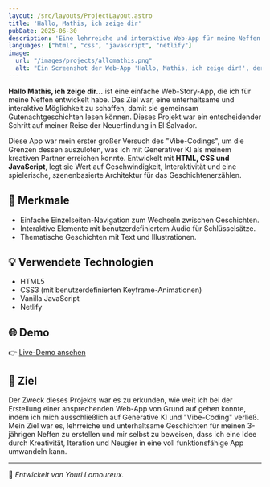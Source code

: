 ```yaml
---
layout: /src/layouts/ProjectLayout.astro
title: 'Hallo, Mathis, ich zeige dir'
pubDate: 2025-06-30
description: 'Eine lehrreiche und interaktive Web-App für meine Neffen zum Lesen von Gutenachtgeschichten.'
languages: ["html", "css", "javascript", "netlify"]
image:
  url: "/images/projects/allomathis.png"
  alt: "Ein Screenshot der Web-App 'Hallo, Mathis, ich zeige dir!', der eine Seite zeigt."
--- 
```


**Hallo Mathis, ich zeige dir...** ist eine einfache Web-Story-App, die ich für meine Neffen entwickelt habe. Das Ziel war, eine unterhaltsame und interaktive Möglichkeit zu schaffen, damit sie gemeinsam Gutenachtgeschichten lesen können. Dieses Projekt war ein entscheidender Schritt auf meiner Reise der Neuerfindung in El Salvador.

Diese App war mein erster großer Versuch des "Vibe-Codings", um die Grenzen dessen auszuloten, was ich mit Generativer KI als meinem kreativen Partner erreichen konnte. Entwickelt mit **HTML, CSS und JavaScript**, legt sie Wert auf Geschwindigkeit, Interaktivität und eine spielerische, szenenbasierte Architektur für das Geschichtenerzählen.

## 🧩 Merkmale
* Einfache Einzelseiten-Navigation zum Wechseln zwischen Geschichten.
* Interaktive Elemente mit benutzerdefiniertem Audio für Schlüsselsätze.
* Thematische Geschichten mit Text und Illustrationen.

## 💡 Verwendete Technologien

- HTML5
- CSS3 (mit benutzerdefinierten Keyframe-Animationen)
- Vanilla JavaScript
- Netlify

## 🌐 Demo

👉 [Live-Demo ansehen](https://allomathis-jetemontre.netlify.app/) 

## 🎯 Ziel

Der Zweck dieses Projekts war es zu erkunden, wie weit ich bei der Erstellung einer ansprechenden Web-App von Grund auf gehen konnte, indem ich mich ausschließlich auf Generative KI und "Vibe-Coding" verließ. Mein Ziel war es, lehrreiche und unterhaltsame Geschichten für meinen 3-jährigen Neffen zu erstellen und mir selbst zu beweisen, dass ich eine Idee durch Kreativität, Iteration und Neugier in eine voll funktionsfähige App umwandeln kann.

---
🚀 *Entwickelt von Youri Lamoureux.*